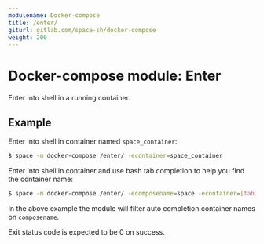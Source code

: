 ```yaml
---
modulename: Docker-compose
title: /enter/
giturl: gitlab.com/space-sh/docker-compose
weight: 200
---
```

# Docker-compose module: Enter

Enter into shell in a running container.


## Example

Enter into shell in container named `space_container`:
```sh
$ space -m docker-compose /enter/ -econtainer=space_container
```  

Enter into shell in container and use bash tab completion to help you find the container name:  
```sh
$ space -m docker-compose /enter/ -ecomposename=space -econtainer=[tab][tab]
```

In the above example the module will filter auto completion container names on `composename`.

Exit status code is expected to be 0 on success.
